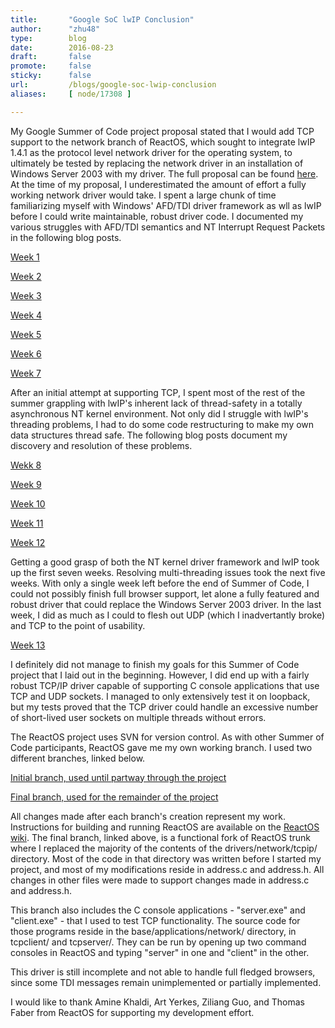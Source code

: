 ```yaml
---
title:       "Google SoC lwIP Conclusion"
author:      "zhu48"
type:        blog
date:        2016-08-23
draft:       false
promote:     false
sticky:      false
url:         /blogs/google-soc-lwip-conclusion
aliases:     [ node/17308 ]

---
```


<p>My Google Summer of Code project proposal stated that I would add TCP support to the network branch of ReactOS, which sought to integrate lwIP 1.4.1 as the protocol level network driver for the operating system, to ultimately be tested by replacing the network driver in an installation of Windows Server 2003 with my driver. The full proposal can be found <a href="https://storage.googleapis.com/summerofcode-prod.appspot.com/gsoc/core_project/doc/1458893019_Proposal.pdf?Expires=1472003860&amp;GoogleAccessId=summerofcode-prod%40appspot.gserviceaccount.com&amp;Signature=e%2BcWLYjJVsZMVKkoyQTUL5sGz0fom2%2Br9hkYAmXFxteS9tkLWmvKTmbcN%2BB24vKyoVm7KNHd880UBdH174gwJqO9h00X19%2B88kKYXRauo8WxO4RrCpK5yR9ceqmHRNZRg8W%2BV2Y2DBOx%2B03Bk2DRdVpzJL44SCaQ%2FTzoVfSmdWBno%2BN6CEm6QjshL%2Bh7zGV31vNgwQfskVnqVRTNduXps333okxnpoiyKyC3smEdz7WTACcAX12R9bU4%2F%2F2OiMsoJ9va5cdQ0s60t%2F%2Bf%2BGsLowYN7T2VFPicYuV1tgq9qPhOXYLKDwRLXAmSekQujvrPYemXwyvHwjh1VjpWE1%2BMvQ%3D%3D">here</a>. At the time of my proposal, I underestimated the amount of effort a fully working network driver would take. I spent a large chunk of time familiarizing myself with Windows' AFD/TDI driver framework as wll as lwIP before I could write maintainable, robust driver code. I documented my various struggles with AFD/TDI semantics and NT Interrupt Request Packets in the following blog posts.</p>
<p><a href="https://www.reactos.org/ru/node/10198">Week 1</a></p>
<p><a href="https://reactos.org/blogs/google-soc-lwip-report-week-2">Week 2</a></p>
<p><a href="https://reactos.org/blogs/google-soc-lwip-report-week-3">Week 3</a></p>
<p><a href="https://reactos.org/blogs/google-soc-lwip-report-week-1-0">Week 4</a></p>
<p><a href="https://reactos.org/blogs/google-soc-lwip-report-week-5">Week 5</a></p>
<p><a href="https://reactos.org/blogs/google-soc-lwip-report-week-6">Week 6</a></p>
<p><a href="https://reactos.org/blogs/google-soc-lwip-report-week-7">Week 7</a></p>
<p>After an initial attempt at supporting TCP, I spent most of the rest of the summer grappling with lwIP's inherent lack of thread-safety in a totally asynchronous NT kernel environment. Not only did I struggle with lwIP's threading problems, I had to do some code restructuring to make my own data structures thread safe. The following blog posts document my discovery and resolution of these problems.&nbsp;</p>
<p><a href="https://reactos.org/blogs/google-soc-lwip-report-week-8">Wekk 8</a></p>
<p><a href="https://reactos.org/blogs/google-soc-lwip-report-week-9">Week 9</a></p>
<p><a href="https://reactos.org/blogs/google-soc-lwip-report-week-10">Week 10</a></p>
<p><a href="https://reactos.org/blogs/google-soc-lwip-report-week-11">Week 11</a></p>
<p><a href="https://reactos.org/blogs/google-soc-lwip-report-week-12">Week 12</a></p>
<p>Getting a good grasp of both the NT kernel driver framework and lwIP took up the first seven weeks. Resolving multi-threading issues took the next five weeks. With only a single week left before the end of Summer of Code, I could not possibly finish full browser support, let alone a fully featured and robust driver that could replace the Windows Server 2003 driver. In the last week, I did as much as I could to flesh out UDP (which I inadvertantly broke) and TCP to the point of usability.&nbsp;</p>
<p><a href="https://reactos.org/blogs/google-soc-lwip-report-week-13">Week 13</a></p>
<p>I definitely did not manage to finish my goals for this Summer of Code project that I laid out in the beginning. However, I did end up with a fairly robust TCP/IP driver capable of supporting C console applications that use TCP and UDP sockets. I managed to only extensively test it on loopback, but my tests proved that the TCP driver could handle an excessive number of short-lived user sockets on multiple threads without errors.&nbsp;</p>
<p>The ReactOS project uses SVN for version control. As with other Summer of Code participants, ReactOS gave me my own working branch. I used two different branches, linked below.&nbsp;</p>
<p><a href="https://svn.reactos.org/svn/reactos/branches/GSoC_2016/lwIP/">Initial branch, used until partway through the project</a></p>
<p><a href="https://svn.reactos.org/svn/reactos/branches/GSoC_2016/lwIP-tcpip/">Final branch, used for the remainder of the project</a></p>
<p>All changes made after each branch's creation represent my work. Instructions for building and running ReactOS are available on the <a href="https://reactos.org/wiki/Welcome_to_the_ReactOS_Development_Wiki">ReactOS wiki</a>. The final branch, linked above, is a functional fork of ReactOS trunk where I replaced the majority of the contents of the drivers/network/tcpip/ directory. Most of the code in that directory was written before I started my project, and most of my modifications reside in address.c and address.h. All changes in other files were made to support changes made in address.c and address.h.&nbsp;</p>
<p>This branch also includes the C console applications - "server.exe" and "client.exe" - that I used to test TCP functionality. The source code for those programs reside in the base/applications/network/ directory, in tcpclient/ and tcpserver/. They can be run by opening up two command consoles in ReactOS and typing "server" in one and "client" in the other.&nbsp;</p>
<p>This driver is still incomplete and not able to handle full fledged browsers, since some TDI messages remain unimplemented or partially implemented.&nbsp;</p>
<p>I would like to thank Amine Khaldi, Art Yerkes, Ziliang Guo, and Thomas Faber from ReactOS for supporting my development effort.&nbsp;</p>

